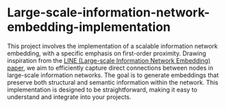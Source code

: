 # Large-scale-information-network-embedding-implementation
This project involves the implementation of a scalable information network embedding, with a specific emphasis on first-order proximity. Drawing inspiration from the [LINE (Large-scale Information Network Embedding) paper](https://arxiv.org/pdf/1503.03578.pdf), we aim to efficiently capture direct connections between nodes in large-scale information networks. The goal is to generate embeddings that preserve both structural and semantic information within the network. This implementation is designed to be straightforward, making it easy to understand and integrate into your projects.
